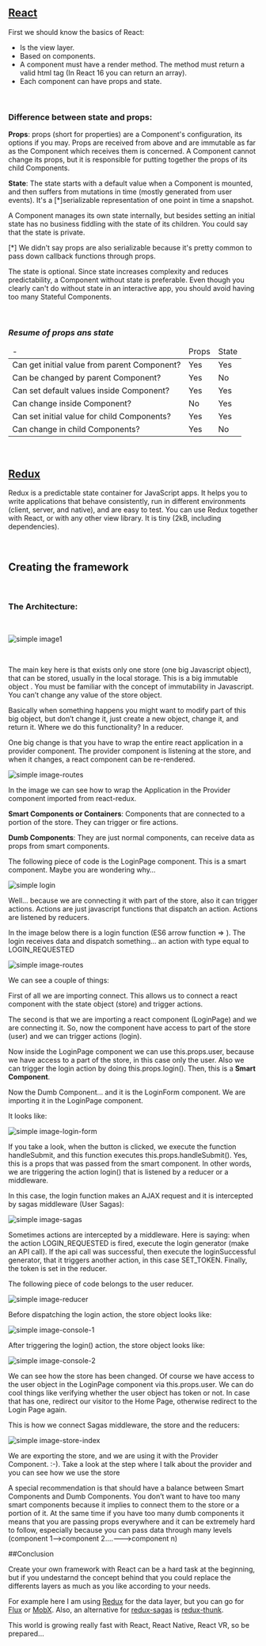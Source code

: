 <!--
.. title: Creating your own framework with React
.. slug: creating-your-own-framework-with-react
.. date: 2017-11-07 09:32:24 UTC+01:00
.. tags: react, redux
.. category: react
.. link: 
.. description: 
.. type: text
-->

## [React](https://reactjs.org/)

First we should know the basics of React:

* Is the view layer. 
* Based on components.
* A component must have a render method. The method must return a valid html tag (In React 16 you can return an array).
* Each component can have props and state.

&nbsp;

### **Difference between state and props**: 

**Props**: props (short for properties) are a Component's configuration, its options if you may. Props are received from above and are immutable as far as the Component which receives them is concerned.
A Component cannot change its props, but it is responsible for putting together the props of its child Components.

**State**: The state starts with a default value when a Component is mounted, and then suffers from mutations in time (mostly generated from user events). It's a [*]serializable representation of one point in time a snapshot.

A Component manages its own state internally, but besides setting an initial state has no business fiddling with the state of its children. You could say that the state is private.

[*] We didn't say props are also serializable because it's pretty common to pass down callback functions through props.

The state is optional. Since state increases complexity and reduces predictability, a Component without state is preferable. Even though you clearly can't do without state in an interactive app, you should avoid having too many Stateful Components.

&nbsp;

### *Resume of props ans state*

<table class='table table-bordered table-hover'>
	<thead>
		<tr>
			<td>-</td>
			<td>Props</td>
			<td>State</td>
		</tr>
	</thead>
	<tbody>
		<tr>
			<td>Can get initial value from parent Component?</td>
			<td>Yes</td>
			<td>Yes</td>
		</tr>
		<tr>
			<td>Can be changed by parent Component?</td>
			<td>Yes</td>
			<td>No</td>
		</tr>
		<tr>
			<td>Can set default values inside Component?</td>
			<td>Yes</td>
			<td>Yes</td>
		</tr>
		<tr>
			<td>Can change inside Component?</td>
			<td>No</td>
			<td>Yes</td>
		</tr>
		<tr>
			<td>Can set initial value for child Components?</td>
			<td>Yes</td>
			<td>Yes</td>
		</tr>
		<tr>
			<td>Can change in child Components?</td>
			<td>Yes</td>
			<td>No</td>
		</tr>
	</tbody>
</table>

&nbsp;

## [Redux](https://redux.js.org/)

Redux is a predictable state container for JavaScript apps.
It helps you to write applications that behave consistently, run in different environments (client, server, and native), and are easy to test. You can use Redux together with React, or with any other view library. It is tiny (2kB, including dependencies).

&nbsp;&nbsp;

## Creating the framework

&nbsp;

<h3>The Architecture:</h3>

&nbsp;

![simple image1](/react-own-framework/framework-architecture.png)

&nbsp;

The main key here is that exists only one store (one big Javascript object), that can be stored, usually in the local storage. This is a big immutable object . You must be familiar with the concept of immutability in Javascript. You can’t change any value of the store object.

Basically when something happens you might want to modify part of this big object, but don’t change it, just create a new object, change it, and return it. Where we do this functionality? In a reducer.

One big change is that you have to wrap the entire react application in a provider component. The provider component is listening at the store, and when it changes, a react component can be re-rendered.


![simple image-routes](/react-own-framework/routes.png)


In the image we can see how to wrap the Application in the Provider component imported from react-redux.


**Smart Components or Containers**: Components that are connected to a portion of the store. They can trigger or fire actions.

**Dumb Components**: They are just normal components, can receive data as props from smart components.

The following piece of code is the LoginPage component. This is a smart component. Maybe you are wondering why… 

![simple login](/react-own-framework/login-page.png)


Well... because we are connecting it with part of the store, also it can trigger actions. 
Actions are just javascript functions that dispatch an action. Actions are listened by reducers. 

In the image below there is a login function (ES6 arrow function => ). The login receives data and dispatch something… an action with type equal to LOGIN_REQUESTED


![simple image-routes](/react-own-framework/login-index.png)


We can see a couple of things:

First of all we are importing connect. This allows us to connect a react component with the state object (store) and trigger actions. 

The second is that we are importing a react component (LoginPage) and we are connecting it. So, now the component have access to part of the store (user) and we can trigger actions (login). 

Now inside the LoginPage component we can use this.props.user, because we have access to a part of the store, in this case only the user. Also we can trigger the login action by doing this.props.login(). Then, this is a **Smart Component**. 

Now the Dumb Component… and it is the LoginForm component. We are importing it in the LoginPage component. 

It looks like:


![simple image-login-form](/react-own-framework/login-form.png) 


If you take a look, when the button is clicked, we execute the function handleSubmit, and this function executes this.props.handleSubmit(). Yes, this is a props that was passed from the smart component. In other words, we are triggering the action login() that is listened by a reducer or a middleware.

In this case, the login function makes an AJAX request and it is intercepted by sagas middleware (User Sagas): 


![simple image-sagas](/react-own-framework/sagas.png)

Sometimes actions are intercepted by a middleware. Here is saying: when the action LOGIN_REQUESTED is fired, execute the login generator (make an API call). If the api call was successful, then execute the loginSuccessful generator, that it triggers another action, in this case SET_TOKEN. Finally, the token is set in the reducer. 

The following piece of code belongs to the user reducer.

![simple image-reducer](/react-own-framework/reducer.png)

Before dispatching the login action, the store object looks like: 

![simple image-console-1](/react-own-framework/console-1.png)

After triggering the login() action, the store object looks like:

![simple image-console-2](/react-own-framework/console-2.png)

We can see how the store has been changed. Of course we have access to the user object in the LoginPage component via this.props.user. We can do cool things like verifying whether the user object has token or not. In case that has one, redirect our visitor to the Home Page, otherwise redirect to the Login Page again.


This is how we connect Sagas middleware, the store and the reducers:

![simple image-store-index](/react-own-framework/store-index.png)

We are exporting the store, and we are using it with the Provider Component. :-). Take a look at the step where I talk about the provider and you can see how we use the store

A special recommendation is that should have a balance between Smart Components and Dumb Components. You don’t want to have too many smart components because it implies to connect them to the store or a portion of it. At the same time if you have too many dumb components it means that you are passing props everywhere and it can be extremely hard to follow, especially because you can pass data through many levels (component 1-->component 2….--->component n)


##Conclusion

Create your own framework with React can be a hard task at the beginning, but if you undestarnd the concept behind that
you could replace the differents layers as much as you like according to your needs.

For example here I am using [Redux](https://redux.js.org/) for the data layer, but you can go for [Flux](https://facebook.github.io/flux/) or [MobX](https://mobx.js.org/). Also, an alternative for [redux-sagas](https://redux-saga.js.org/) is [redux-thunk](https://redux.js.org).

This world is growing really fast with React, React Native, React VR, so be prepared...
